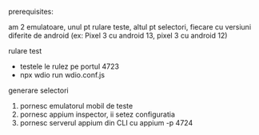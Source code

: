 prerequisites:

am 2 emulatoare, unul pt rulare teste, altul pt selectori, fiecare cu versiuni diferite de android (ex: Pixel 3 cu android 13, pixel 3 cu android 12)

rulare test

- testele le rulez pe portul 4723
- npx wdio run wdio.conf.js

generare selectori

1. pornesc emulatorul mobil de teste
2. pornesc appium inspector, ii setez configuratia
3. pornesc serverul appium din CLI cu appium -p 4724
